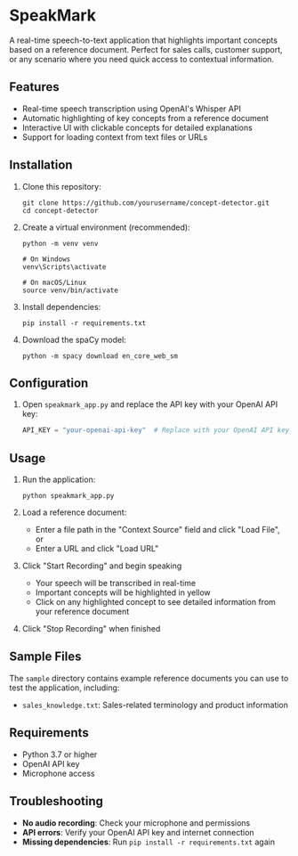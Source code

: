 # SpeakMark

A real-time speech-to-text application that highlights important concepts based on a reference document. Perfect for sales calls, customer support, or any scenario where you need quick access to contextual information.

## Features

- Real-time speech transcription using OpenAI's Whisper API
- Automatic highlighting of key concepts from a reference document
- Interactive UI with clickable concepts for detailed explanations
- Support for loading context from text files or URLs

## Installation

1. Clone this repository:
   ```
   git clone https://github.com/yourusername/concept-detector.git
   cd concept-detector
   ```

2. Create a virtual environment (recommended):
   ```
   python -m venv venv
   
   # On Windows
   venv\Scripts\activate
   
   # On macOS/Linux
   source venv/bin/activate
   ```

3. Install dependencies:
   ```
   pip install -r requirements.txt
   ```

4. Download the spaCy model:
   ```
   python -m spacy download en_core_web_sm
   ```

## Configuration

1. Open `speakmark_app.py` and replace the API key with your OpenAI API key:
   ```python
   API_KEY = "your-openai-api-key"  # Replace with your OpenAI API key
   ```

## Usage

1. Run the application:
   ```
   python speakmark_app.py
   ```

2. Load a reference document:
   - Enter a file path in the "Context Source" field and click "Load File", or
   - Enter a URL and click "Load URL"

3. Click "Start Recording" and begin speaking
   - Your speech will be transcribed in real-time
   - Important concepts will be highlighted in yellow
   - Click on any highlighted concept to see detailed information from your reference document

4. Click "Stop Recording" when finished

## Sample Files

The `sample` directory contains example reference documents you can use to test the application, including:
- `sales_knowledge.txt`: Sales-related terminology and product information

## Requirements

- Python 3.7 or higher
- OpenAI API key
- Microphone access

## Troubleshooting

- **No audio recording**: Check your microphone and permissions
- **API errors**: Verify your OpenAI API key and internet connection
- **Missing dependencies**: Run `pip install -r requirements.txt` again

